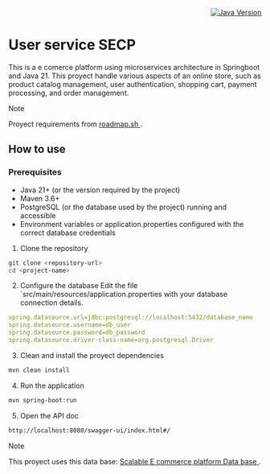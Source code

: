 
<div align=right>
  
[![Java Version](https://img.shields.io/badge/Java-21%2B-orange)](https://www.oracle.com/java/technologies/javase/jdk21-archive-downloads.html)
</div>

# User service SECP
This is a e comerce platform using microservices architecture in Springboot and Java 21. This proyect handle various aspects of an online store, such as product catalog management, user authentication, 
shopping cart, payment processing, and order management.

> [!NOTE]
> Proyect requirements from <a href="https://roadmap.sh/projects/scalable-ecommerce-platform"> roadmap.sh </a>.

## How to use 

### Prerequisites

- Java 21+ (or the version required by the project)
- Maven 3.6+
- PostgreSQL (or the database used by the project) running and accessible
- Environment variables or application.properties configured with the correct database credentials

1. Clone the repository 
```bash
git clone <repository-url>
cd <project-name>
```

2. Configure the database 
Edit the file `src/main/resources/application.properties with your database connection details.
```yml 
spring.datasource.url=jdbc:postgresql://localhost:5432/database_name
spring.datasource.username=db_user
spring.datasource.password=db_password
spring.datasource.driver-class-name=org.postgresql.Driver
```

3. Clean and install the proyect dependencies 
```bash 
mvn clean install 
```

4. Run the application
```bash 
mvn spring-boot:run
```
5. Open the API doc
```bash 
http://localhost:8080/swagger-ui/index.html#/
```


> [!NOTE]
> This proyect uses this data base:  <a href="https://github.com/untalbry/scalable-e-commerce-db"> Scalable E commerce platform Data base </a>.
